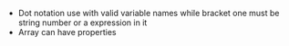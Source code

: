 - Dot notation use with valid variable names while bracket one must be string number or a expression in it
- Array can have properties
